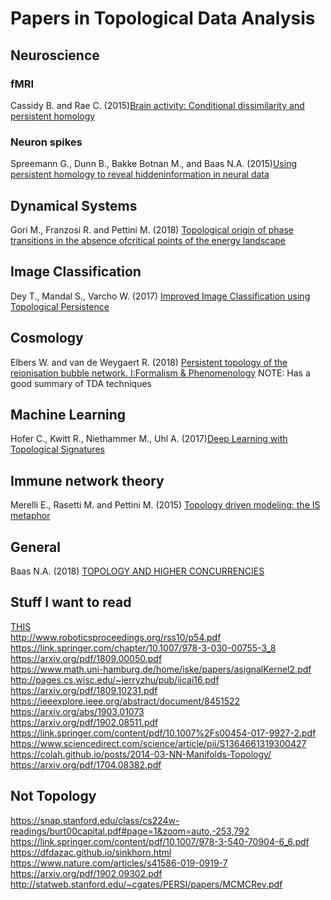 # Papers in Topological Data Analysis

## Neuroscience
### fMRI
Cassidy B. and Rae C. (2015)[Brain activity: Conditional dissimilarity and persistent homology](https://www.researchgate.net/profile/Ben_Cassidy/publication/278035275_Brain_Activity_Conditional_Dissimilarity_and_Persistent_Homology/links/557dae8108aeb61eae2479d7.pdf)

### Neuron spikes
Spreemann G., Dunn B., Bakke Botnan M., and Baas N.A. (2015)[Using persistent homology to reveal hiddeninformation in neural data](https://arxiv.org/pdf/1510.06629.pdf)

## Dynamical Systems
Gori M., Franzosi R. and Pettini M. (2018) [Topological origin of phase transitions in the absence ofcritical points of the energy landscape](https://arxiv.org/pdf/1706.01430.pdf)

## Image Classification
Dey T., Mandal S., Varcho W. (2017) [Improved Image Classification using Topological Persistence](http://web.cse.ohio-state.edu/~dey.8/paper/ImagePers/ImagePers.pdf)

## Cosmology
Elbers W. and van de Weygaert R. (2018) [Persistent topology of the reionisation bubble network. I:Formalism & Phenomenology](https://arxiv.org/pdf/1812.00462.pdf) NOTE: Has a good summary of TDA techniques

## Machine Learning
Hofer C., Kwitt R., Niethammer M., Uhl A. (2017)[Deep Learning with Topological Signatures](https://papers.nips.cc/paper/6761-deep-learning-with-topological-signatures.pdf)

## Immune network theory
Merelli E., Rasetti M. and Pettini M. (2015) [Topology driven modeling: the IS metaphor](https://link.springer.com/article/10.1007/s11047-014-9436-7)

## General
Baas N.A. (2018) [TOPOLOGY AND HIGHER CONCURRENCIES](https://arxiv.org/pdf/1805.06760.pdf)

## Stuff I want to read
[THIS](https://arxiv.org/pdf/1809.07131.pdf)  
http://www.roboticsproceedings.org/rss10/p54.pdf  
https://link.springer.com/chapter/10.1007/978-3-030-00755-3_8  
https://arxiv.org/pdf/1809.00050.pdf  
https://www.math.uni-hamburg.de/home/iske/papers/asignalKernel2.pdf  
http://pages.cs.wisc.edu/~jerryzhu/pub/ijcai16.pdf  
https://arxiv.org/pdf/1809.10231.pdf  
https://ieeexplore.ieee.org/abstract/document/8451522  
https://arxiv.org/abs/1903.01073  
https://arxiv.org/pdf/1902.08511.pdf  
https://link.springer.com/content/pdf/10.1007%2Fs00454-017-9927-2.pdf  
https://www.sciencedirect.com/science/article/pii/S1364661319300427  
https://colah.github.io/posts/2014-03-NN-Manifolds-Topology/  
https://arxiv.org/pdf/1704.08382.pdf  

## Not Topology
https://snap.stanford.edu/class/cs224w-readings/burt00capital.pdf#page=1&zoom=auto,-253,792
https://link.springer.com/content/pdf/10.1007/978-3-540-70904-6_6.pdf  
https://dfdazac.github.io/sinkhorn.html  
https://www.nature.com/articles/s41586-019-0919-7  
https://arxiv.org/pdf/1902.09302.pdf  
http://statweb.stanford.edu/~cgates/PERSI/papers/MCMCRev.pdf

